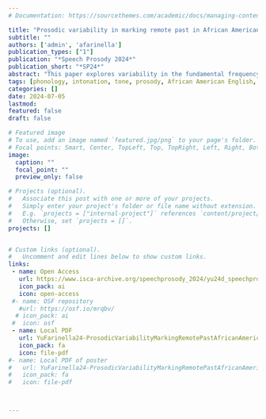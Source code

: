 ```yaml
---
# Documentation: https://sourcethemes.com/academic/docs/managing-content/

title: "Prosodic variability in marking remote past in African American English"
subtitle: ""
authors: ['admin', 'afarinella']
publication_types: ["1"]
publication: "*Speech Prosody 2024*"
publication_short: "*SP24*"
abstract: "This paper explores variability in the fundamental frequency (f0) of utterances containing the remote past marker BIN in African American English, which has been described as having higher f0, intensity and duration relative to preceding material, and reduced f0 following, though with some interspeaker variability (Green et al. 2022). Here we re-analyze data from Green et al. (2022) to characterize the space of possible phonetic realizations of BIN utterances. We computed the 90th percentile f0 value in pre-/on-/post-BIN regions to create a 3-point \'topline\' f0 shape profile of the utterance (Cooper & Sorensen 1981) and performed time series clustering and principal components analysis (PCA). Two clusters were identified, one with higher f0 on BIN and lower f0 post-BIN, and one with lower f0 on BIN and higher f0 post-BIN. Results from PCA indicate speakers vary along two dimensions: one relating to pre-BIN f0 and one to post-BIN f0. Both dimensions were tied to f0 height on BIN, demonstrating the role that global aspects of the contour play in the variability. We show how the topline representation of f0 contour shape is robust to missing values and uncontrolled sentences and thus useful for naturalistic speech."
tags: [phonology, intonation, tone, prosody, African American English, aspect, semantics, syntax-prosody, methodology]
categories: []
date: 2024-07-05
lastmod:
featured: false
draft: false

# Featured image
# To use, add an image named `featured.jpg/png` to your page's folder.
# Focal points: Smart, Center, TopLeft, Top, TopRight, Left, Right, BottomLeft, Bottom, BottomRight.
image:
  caption: ""
  focal_point: ""
  preview_only: false

# Projects (optional).
#   Associate this post with one or more of your projects.
#   Simply enter your project's folder or file name without extension.
#   E.g. `projects = ["internal-project"]` references `content/project/deep-learning/index.md`.
#   Otherwise, set `projects = []`.
projects: []


# Custom links (optional).
#   Uncomment and edit lines below to show custom links.
links:
 - name: Open Access
   url: https://www.isca-archive.org/speechprosody_2024/yu24d_speechprosody.html
   icon_pack: ai
   icon: open-access
 #- name: OSF repository
   #url: https://osf.io/mrqbv/
  # icon_pack: ai
 #  icon: osf
 - name: Local PDF
   url: YuFarinella24-ProsodicVariabilityMarkingRemotePastAfricanAmericanEnglish.pdf
   icon_pack: fa
   icon: file-pdf
#- name: Local PDF of poster
#   url: YuFarinella24-ProsodicVariabilityMarkingRemotePastAfricanAmericanEnglishPoster.pdf
#   icon_pack: fa
#   icon: file-pdf



---
```

